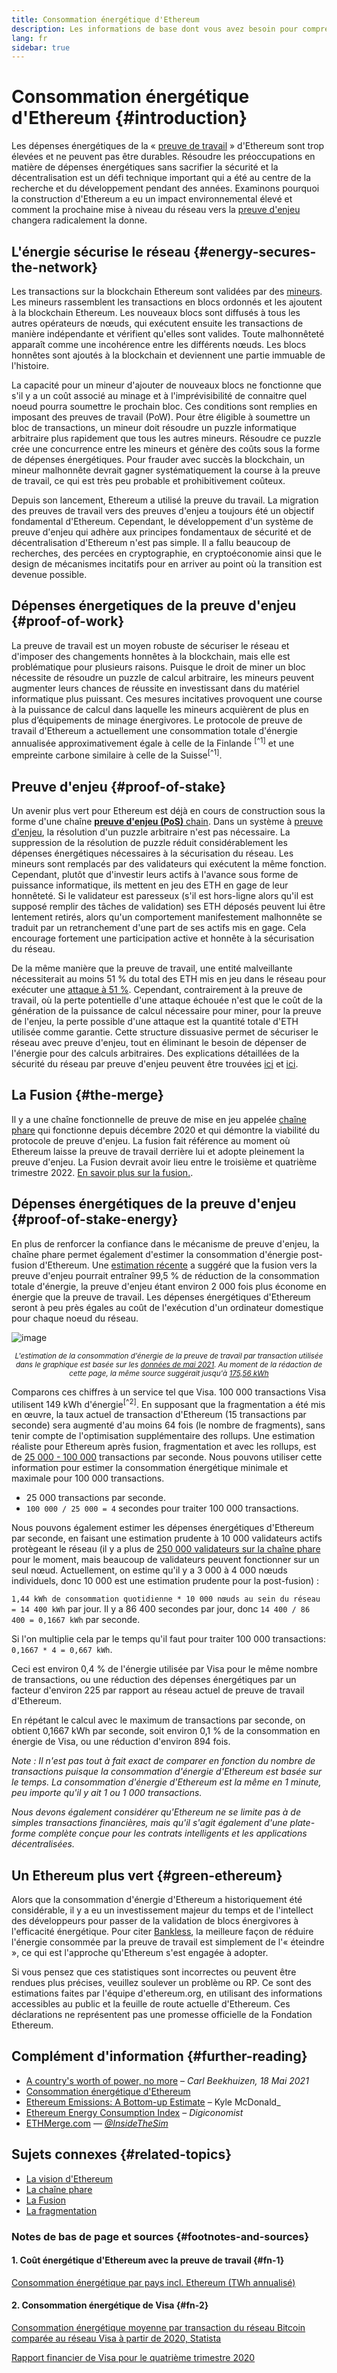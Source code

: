 ```yaml
---
title: Consommation énergétique d'Ethereum
description: Les informations de base dont vous avez besoin pour comprendre la consommation d'énergie d'Ethereum.
lang: fr
sidebar: true
---
```


# Consommation énergétique d'Ethereum {#introduction}

Les dépenses énergétiques de la « [preuve de travail](/developers/docs/consensus-mechanisms/#proof-of-work) » d'Ethereum sont trop élevées et ne peuvent pas être durables. Résoudre les préoccupations en matière de dépenses énergétiques sans sacrifier la sécurité et la décentralisation est un défi technique important qui a été au centre de la recherche et du développement pendant des années. Examinons pourquoi la construction d'Ethereum a eu un impact environnemental élevé et comment la prochaine mise à niveau du réseau vers la [preuve d'enjeu](/developers/docs/consensus-mechanisms/pos) changera radicalement la donne.

## L'énergie sécurise le réseau {#energy-secures-the-network}

Les transactions sur la blockchain Ethereum sont validées par des [mineurs](/developers/docs/consensus-mechanisms/pow/mining). Les mineurs rassemblent les transactions en blocs ordonnés et les ajoutent à la blockchain Ethereum. Les nouveaux blocs sont diffusés à tous les autres opérateurs de nœuds, qui exécutent ensuite les transactions de manière indépendante et vérifient qu'elles sont valides. Toute malhonnêteté apparaît comme une incohérence entre les différents nœuds. Les blocs honnêtes sont ajoutés à la blockchain et deviennent une partie immuable de l'histoire.

La capacité pour un mineur d'ajouter de nouveaux blocs ne fonctionne que s'il y a un coût associé au minage et à l'imprévisibilité de connaitre quel noeud pourra soumettre le prochain bloc. Ces conditions sont remplies en imposant des preuves de travail (PoW). Pour être éligible à soumettre un bloc de transactions, un mineur doit résoudre un puzzle informatique arbitraire plus rapidement que tous les autres mineurs. Résoudre ce puzzle crée une concurrence entre les mineurs et génère des coûts sous la forme de dépenses énergétiques. Pour frauder avec succès la blockchain, un mineur malhonnête devrait gagner systématiquement la course à la preuve de travail, ce qui est très peu probable et prohibitivement coûteux.

Depuis son lancement, Ethereum a utilisé la preuve du travail. La migration des preuves de travail vers des preuves d'enjeu a toujours été un objectif fondamental d'Ethereum. Cependant, le développement d'un système de preuve d'enjeu qui adhère aux principes fondamentaux de sécurité et de décentralisation d'Ethereum n'est pas simple. Il a fallu beaucoup de recherches, des percées en cryptographie, en cryptoéconomie ainsi que le design de mécanismes incitatifs pour en arriver au point où la transition est devenue possible.

## Dépenses énergetiques de la preuve d'enjeu {#proof-of-work}

La preuve de travail est un moyen robuste de sécuriser le réseau et d'imposer des changements honnêtes à la blockchain, mais elle est problématique pour plusieurs raisons. Puisque le droit de miner un bloc nécessite de résoudre un puzzle de calcul arbitraire, les mineurs peuvent augmenter leurs chances de réussite en investissant dans du matériel informatique plus puissant. Ces mesures incitatives provoquent une course à la puissance de calcul dans laquelle les mineurs acquièrent de plus en plus d’équipements de minage énergivores. Le protocole de preuve de travail d'Ethereum a actuellement une consommation totale d'énergie annualisée approximativement égale à celle de la Finlande <sup>[^1]</sup> et une empreinte carbone similaire à celle de la Suisse<sup>[^1]</sup>.

## Preuve d'enjeu {#proof-of-stake}

Un avenir plus vert pour Ethereum est déjà en cours de construction sous la forme d'une chaîne [**preuve d'enjeu (PoS)** chain](/upgrades/beacon-chain/). Dans un système à [preuve d'enjeu](/developers/docs/consensus-mechanisms/pos/), la résolution d'un puzzle arbitraire n'est pas nécessaire. La suppression de la résolution de puzzle réduit considérablement les dépenses énergétiques nécessaires à la sécurisation du réseau. Les mineurs sont remplacés par des validateurs qui exécutent la même fonction. Cependant, plutôt que d'investir leurs actifs à l'avance sous forme de puissance informatique, ils mettent en jeu des ETH en gage de leur honnêteté. Si le validateur est paresseux (s'il est hors-ligne alors qu'il est supposé remplir des tâches de validation) ses ETH déposés peuvent lui être lentement retirés, alors qu'un comportement manifestement malhonnête se traduit par un retranchement d'une part de ses actifs mis en gage. Cela encourage fortement une participation active et honnête à la sécurisation du réseau.

De la même manière que la preuve de travail, une entité malveillante nécessiterait au moins 51 % du total des ETH mis en jeu dans le réseau pour exécuter une [attaque à 51 %](/glossary/#51-attack). Cependant, contrairement à la preuve de travail, où la perte potentielle d'une attaque échouée n'est que le coût de la génération de la puissance de calcul nécessaire pour miner, pour la preuve de l'enjeu, la perte possible d'une attaque est la quantité totale d'ETH utilisée comme garantie. Cette structure dissuasive permet de sécuriser le réseau avec preuve d'enjeu, tout en éliminant le besoin de dépenser de l'énergie pour des calculs arbitraires. Des explications détaillées de la sécurité du réseau par preuve d'enjeu peuvent être trouvées [ici](/developers/docs/consensus-mechanisms/pos/) et [ici](https://vitalik.ca/general/2017/12/31/pos_faq.html).

## La Fusion {#the-merge}

Il y a une chaîne fonctionnelle de preuve de mise en jeu appelée [chaîne phare](/upgrades/beacon-chain/) qui fonctionne depuis décembre 2020 et qui démontre la viabilité du protocole de preuve d'enjeu. La fusion fait référence au moment où Ethereum laisse la preuve de travail derrière lui et adopte pleinement la preuve d'enjeu. La Fusion devrait avoir lieu entre le troisième et quatrième trimestre 2022. [En savoir plus sur la fusion.](/upgrades/merge/).

## Dépenses énergétiques de la preuve d'enjeu {#proof-of-stake-energy}

En plus de renforcer la confiance dans le mécanisme de preuve d'enjeu, la chaîne phare permet également d'estimer la consommation d'énergie post-fusion d'Ethereum. Une [estimation récente](https://blog.ethereum.org/2021/05/18/country-power-no-more/) a suggéré que la fusion vers la preuve d'enjeu pourrait entraîner 99,5 % de réduction de la consommation totale d'énergie, la preuve d'enjeu étant environ 2 000 fois plus économe en énergie que la preuve de travail. Les dépenses énergétiques d'Ethereum seront à peu près égales au coût de l'exécution d'un ordinateur domestique pour chaque noeud du réseau.

![image](energy_use_per_transaction.png)

<p style="text-align: center;"><small><i>L'estimation de la consommation d'énergie de la preuve de travail par transaction utilisée dans le graphique est basée sur les <a href="https://blog.ethereum.org/2021/05/18/country-power-no-more/" target="_blank" rel="noopener noreferrer">données de mai 2021</a>. Au moment de la rédaction de cette page, la même source suggérait jusqu'à <a href="https://digiconomist.net/ethereum-energy-consumption" target="_blank" rel="noopener noreferrer">175,56 kWh</a></i></small></p>

Comparons ces chiffres à un service tel que Visa. 100 000 transactions Visa utilisent 149 kWh d'énergie<sup>[^2]</sup>. En supposant que la fragmentation a été mis en œuvre, la taux actuel de transaction d'Ethereum (15 transactions par seconde) sera augmenté d'au moins 64 fois (le nombre de fragments), sans tenir compte de l'optimisation supplémentaire des rollups. Une estimation réaliste pour Ethereum après fusion, fragmentation et avec les rollups, est de [25 000 - 100 000](https://twitter.com/VitalikButerin/status/1312905884549300224?s=20) transactions par seconde. Nous pouvons utiliser cette information pour estimer la consommation énergétique minimale et maximale pour 100 000 transactions.

- 25 000 transactions par seconde.
- `100 000 / 25 000 = 4` secondes pour traiter 100 000 transactions.

Nous pouvons également estimer les dépenses énergétiques d'Ethereum par seconde, en faisant une estimation prudente à 10 000 validateurs actifs protègeant le réseau (il y a plus de [250 000 validateurs sur la chaîne phare](https://beaconscan.com/) pour le moment, mais beaucoup de validateurs peuvent fonctionner sur un seul nœud. Actuellement, on estime qu'il y a 3 000 à 4 000 nœuds individuels, donc 10 000 est une estimation prudente pour la post-fusion) :

`1,44 kWh de consommation quotidienne * 10 000 nœuds au sein du réseau = 14 400 kWh` par jour. Il y a 86 400 secondes par jour, donc `14 400 / 86 400 = 0,1667 kWh` par seconde.

Si l'on multiplie cela par le temps qu'il faut pour traiter 100 000 transactions: `0,1667 * 4 = 0,667 kWh`.

Ceci est environ 0,4 % de l'énergie utilisée par Visa pour le même nombre de transactions, ou une réduction des dépenses énergétiques par un facteur d'environ 225 par rapport au réseau actuel de preuve de travail d'Ethereum.

En répétant le calcul avec le maximum de transactions par seconde, on obtient 0,1667 kWh par seconde, soit environ 0,1 % de la consommation en énergie de Visa, ou une réduction d'environ 894 fois.

_Note : Il n'est pas tout à fait exact de comparer en fonction du nombre de transactions puisque la consommation d'énergie d'Ethereum est basée sur le temps. La consommation d'énergie d'Ethereum est la même en 1 minute, peu importe qu'il y ait 1 ou 1 000 transactions._

_Nous devons également considérer qu'Ethereum ne se limite pas à de simples transactions financières, mais qu'il s'agit également d'une plate-forme complète conçue pour les contrats intelligents et les applications décentralisées._

## Un Ethereum plus vert {#green-ethereum}

Alors que la consommation d'énergie d'Ethereum a historiquement été considérable, il y a eu un investissement majeur du temps et de l'intellect des développeurs pour passer de la validation de blocs énergivores à l'efficacité énergétique. Pour citer [Bankless](http://podcast.banklesshq.com/), la meilleure façon de réduire l'énergie consommée par la preuve de travail est simplement de l'« éteindre », ce qui est l'approche qu'Ethereum s'est engagée à adopter.

<InfoBanner emoji=":evergreen_tree:">
  Si vous pensez que ces statistiques sont incorrectes ou peuvent être rendues plus précises, veuillez soulever un problème ou RP. Ce sont des estimations faites par l'équipe d'ethereum.org, en utilisant des informations accessibles au public et la feuille de route actuelle d'Ethereum. Ces déclarations ne représentent pas une promesse officielle de la Fondation Ethereum. 
</InfoBanner>

## Complément d'information {#further-reading}

- [A country's worth of power, no more](https://blog.ethereum.org/2021/05/18/country-power-no-more/) – _Carl Beekhuizen, 18 Mai 2021_
- [Consommation énergétique d'Ethereum](https://mirror.xyz/jmcook.eth/ODpCLtO4Kq7SCVFbU4He8o8kXs418ZZDTj0lpYlZkR8)
- [Ethereum Emissions: A Bottom-up Estimate](https://kylemcdonald.github.io/ethereum-emissions/) – Kyle McDonald\_
- [Ethereum Energy Consumption Index](https://digiconomist.net/ethereum-energy-consumption/) – _Digiconomist_
- [ETHMerge.com](https://ethmerge.com/) — _[@InsideTheSim](https://twitter.com/InsideTheSim)_

## Sujets connexes {#related-topics}

- [La vision d'Ethereum](/upgrades/vision/)
- [La chaîne phare](/upgrades/beacon-chain)
- [La Fusion](/upgrades/merge/)
- [La fragmentation](/upgrades/beacon-chain/)

### Notes de bas de page et sources {#footnotes-and-sources}

#### 1. Coût énergétique d'Ethereum avec la preuve de travail {#fn-1}

[Consommation énergétique par pays incl. Ethereum (TWh annualisé)](https://digiconomist.net/ethereum-energy-consumption)

#### 2. Consommation énergétique de Visa {#fn-2}

[Consommation énergétique moyenne par transaction du réseau Bitcoin comparée au réseau Visa à partir de 2020, Statista](https://www.statista.com/statistics/881541/bitcoin-energy-consumption-transaction-comparison-visa/)

[Rapport financier de Visa pour le quatrième trimestre 2020](https://s1.q4cdn.com/050606653/files/doc_financials/2020/q4/Visa-Inc.-Q4-2020-Operational-Performance-Data.pdf)
